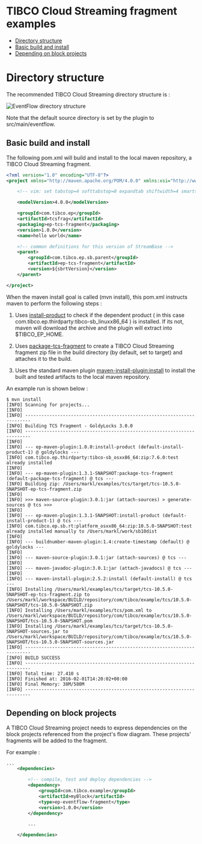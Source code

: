 # TIBCO Cloud Streaming fragment examples

* [Directory structure](#directory-structure)
* [Basic build and install](#basic-build-and-install)
* [Depending on block projects](#depending-on-block-projects)

<a name="directory-structure"></a>

# Directory structure

The recommended TIBCO Cloud Streaming directory structure is :

![EventFlow directory structure](uml/tcs-structure.svg)

Note that the default source directory is set by the plugin to 
src/main/eventflow.

<a name="basic-build-and-install"></a>

## Basic build and install

The following pom.xml will build and install to the local maven 
repository, a TIBCO Cloud Streaming fragment.

``` xml
<?xml version="1.0" encoding="UTF-8"?>
<project xmlns="http://maven.apache.org/POM/4.0.0" xmlns:xsi="http://www.w3.org/2001/XMLSchema-instance" xsi:schemaLocation="http://maven.apache.org/POM/4.0.0 http://maven.apache.org/xsd/maven-4.0.0.xsd">

    <!-- vim: set tabstop=4 softtabstop=0 expandtab shiftwidth=4 smarttab : -->

    <modelVersion>4.0.0</modelVersion>

    <groupId>com.tibco.ep</groupId>
    <artifactId>tcsfrag</artifactId>
    <packaging>ep-tcs-fragment</packaging>
    <version>1.0.0</version>
    <name>hello world</name>

    <!-- common definitions for this version of StreamBase -->
    <parent>
        <groupId>com.tibco.ep.sb.parent</groupId>
        <artifactId>ep-tcs-fragment</artifactId>
        <version>${sbrtVersion}</version>
    </parent>

</project>
```

 When the maven install goal is called (mvn install), this pom.xml instructs
maven to perform the following steps :
  
1. Uses [install-product](https://tibcosoftware.github.io/tibco-streaming-maven-plugin/2.0.0-M1/ep-maven-plugin/install-product-mojo.html) to check if the 
    dependent product ( in this case com.tibco.ep.thirdparty:tibco-sb\_linuxx86_64 ) is
    installed.  If its not, maven will download the archive and the plugin
    will extract into $TIBCO_EP_HOME.

2. Uses [package-tcs-fragment](https://tibcosoftware.github.io/tibco-streaming-maven-plugin/2.0.0-M1/ep-maven-plugin/package-tcs-fragment-mojo.html) to create
    a TIBCO Cloud Streaming fragment zip file in the build directory (by default, set to target)
    and attaches it to the build.

3. Uses the standard maven plugin [maven-install-plugin:install](https://maven.apache.org/plugins/maven-install-plugin/install-mojo.html)
    to install the built and tested artifacts to the local maven repository.

  An example run is shown below :

``` shell
$ mvn install
[INFO] Scanning for projects...
[INFO]                                                                         
[INFO] ------------------------------------------------------------------------
[INFO] Building TCS Fragment - GoldyLocks 3.0.0
[INFO] ------------------------------------------------------------------------
[INFO] 
[INFO] --- ep-maven-plugin:1.0.0:install-product (default-install-product-1) @ goldylocks ---
[INFO] com.tibco.ep.thirdparty:tibco-sb_osxx86_64:zip:7.6.0:test already installed
[INFO] 
[INFO] --- ep-maven-plugin:1.3.1-SNAPSHOT:package-tcs-fragment (default-package-tcs-fragment) @ tcs ---
[INFO] Building zip: /Users/markl/examples/tcs/target/tcs-10.5.0-SNAPSHOT-ep-tcs-fragment.zip
[INFO] 
[INFO] >>> maven-source-plugin:3.0.1:jar (attach-sources) > generate-sources @ tcs >>>
[INFO] 
[INFO] --- ep-maven-plugin:1.3.1-SNAPSHOT:install-product (default-install-product-1) @ tcs ---
[INFO] com.tibco.ep.sb.rt:platform_osxx86_64:zip:10.5.0-SNAPSHOT:test already installed manually to /Users/markl/work/sb10dist
[INFO] 
[INFO] --- buildnumber-maven-plugin:1.4:create-timestamp (default) @ goldylocks ---
[INFO] 
[INFO] --- maven-source-plugin:3.0.1:jar (attach-sources) @ tcs ---
[INFO] 
[INFO] --- maven-javadoc-plugin:3.0.1:jar (attach-javadocs) @ tcs ---
[INFO] 
[INFO] --- maven-install-plugin:2.5.2:install (default-install) @ tcs ---
[INFO] Installing /Users/markl/examples/tcs/target/tcs-10.5.0-SNAPSHOT-ep-tcs-fragment.zip to /Users/markl/workspace/BUILD/repository/com/tibco/example/tcs/10.5.0-SNAPSHOT/tcs-10.5.0-SNAPSHOT.zip
[INFO] Installing /Users/markl/examples/tcs/pom.xml to /Users/markl/workspace/BUILD/repository/com/tibco/example/tcs/10.5.0-SNAPSHOT/tcs-10.5.0-SNAPSHOT.pom
[INFO] Installing /Users/markl/examples/tcs/target/tcs-10.5.0-SNAPSHOT-sources.jar to /Users/markl/workspace/BUILD/repository/com/tibco/example/tcs/10.5.0-SNAPSHOT/tcs-10.5.0-SNAPSHOT-sources.jar
[INFO] ------------------------------------------------------------------------
[INFO] BUILD SUCCESS
[INFO] ------------------------------------------------------------------------
[INFO] Total time: 27.410 s
[INFO] Finished at: 2016-02-01T14:20:02+00:00
[INFO] Final Memory: 38M/580M
[INFO] ------------------------------------------------------------------------
```
    
<a name="depending-on-block-projects"></a>

## Depending on block projects

A TIBCO Cloud Streaming project needs to express dependencies on the block projects referenced from 
the project's flow diagram.  These projects' fragments will be added to the fragment.
  
For example :
  
``` xml
...
    <dependencies>

        <!-- compile, test and deploy dependencies -->
        <dependency>
            <groupId>com.tibco.example</groupId>
            <artifactId>myBlock</artifactId>
            <type>ep-eventflow-fragment</type>
            <version>1.0.0</version>
        </dependency>

        ...

    </dependencies>
```
    
